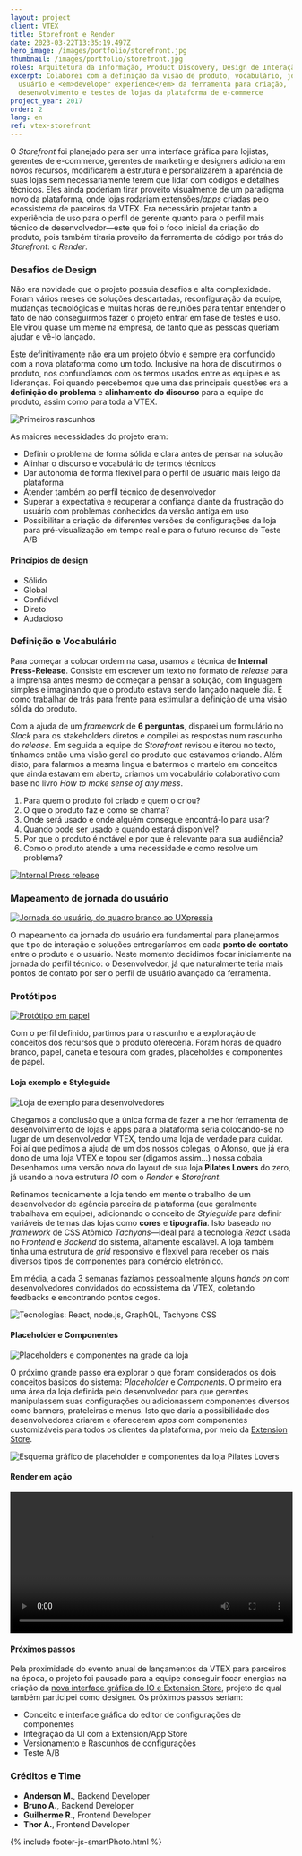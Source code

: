 ```yaml
---
layout: project
client: VTEX
title: Storefront e Render
date: 2023-03-22T13:35:19.497Z
hero_image: /images/portfolio/storefront.jpg
thumbnail: /images/portfolio/storefront.jpg
roles: Arquitetura da Informação, Product Discovery, Design de Interação, UI Design
excerpt: Colaborei com a definição da visão de produto, vocabulário, jornada de
  usuário e <em>developer experience</em> da ferramenta para criação,
  desenvolvimento e testes de lojas da plataforma de e-commerce
project_year: 2017
order: 2
lang: en
ref: vtex-storefront
---
```


<p class="ph2 f3 f2-ns lh-copy measure center tl tl-m tc-ns">O <em>Storefront</em> foi planejado para ser uma interface gráfica para lojistas, gerentes de e-commerce, gerentes de marketing e designers adicionarem novos recursos, modificarem a estrutura e personalizarem a aparência de suas lojas sem necessariamente terem que lidar com códigos e detalhes técnicos. Eles ainda poderiam tirar proveito visualmente de um paradigma novo da plataforma, onde lojas rodariam extensões/<em>apps</em> criadas pelo ecossistema de parceiros da VTEX. Era necessário projetar tanto a experiência de uso para o perfil de gerente quanto para o perfil mais técnico de desenvolvedor—este que foi o foco inicial da criação do produto, pois também tiraria proveito da ferramenta de código por trás do <em>Storefront</em>: o <em>Render</em>.</p>

<h3 class="ph2 f2 f1-ns fw2 mv0 pt4 pt5-ns pb3 black-40 tc-ns">Desafios de Design</h3>
<div class="cf ph2-ns">
  <div class="fl w-100 w-100-m w-50-ns ph3">
    <p class="measure center lh-copy black-50 mt1 mh0">
      Não era novidade que o projeto possuia desafios e alta complexidade. Foram vários meses de soluções descartadas, reconfiguração da equipe, mudanças tecnológicas e muitas horas de reuniões para tentar entender o fato de não conseguirmos fazer o projeto entrar em fase de testes e uso. Ele virou quase um meme na empresa, de tanto que as pessoas queriam ajudar e vê-lo lançado.</p>
    </div>
    <div class="fl w-100 w-100-m w-50-ns ph3">
      <p class="measure center lh-copy black-50 mt1 mh0">
        Este definitivamente não era um projeto óbvio e sempre era confundido com a nova plataforma como um todo. Inclusive na hora de discutirmos o produto, nos confundíamos com os termos usados entre as equipes e as lideranças. Foi quando percebemos que uma das principais questões era a <strong>definição do problema</strong> e <strong>alinhamento do discurso</strong> para a equipe do produto, assim como para toda a VTEX.
      </p>
    </div>
  </div>

  <img src="/images/portfolio/storefront-whiteboard.jpg" alt="Primeiros rascunhos" class="dib mv1" />

  <div class="cf ph2-ns">
    <div class="fl w-100 w-100-m w-60-ns ph2 ph0-ns">
      <p class="black-50 measure center center-m mh0-ns lh-copy mt3">As maiores necessidades do projeto eram:</p>
      <ul class="black-50 measure center center-m mh0-ns lh-copy ma0 mt4 mt4-m mt3-ns">
        <li>Definir o problema de forma sólida e clara antes de pensar na solução</li>
        <li>Alinhar o discurso e vocabulário de termos técnicos</li>
        <li>Dar autonomia de forma flexível para o perfil de usuário mais leigo da plataforma</li>
        <li>Atender também ao perfil técnico de desenvolvedor</li>
        <li>Superar a expectativa e recuperar a confiança diante da frustração do usuário com problemas conhecidos da versão antiga em uso</li>
        <li>Possibilitar a criação de diferentes versões de configurações da loja para pré-visualização em tempo real e para o futuro recurso de Teste A/B</li>
      </ul>
    </div>
    <div class="fr w-100 w-100-m w-40-ns tc tc-m tr-ns">
      <h4 class="ph2 f2 fw3 mv0 pt5 pt5-m pt3-ns pb1 black-40">Princípios de design</h4>
      <ul class="list pl0 measure lh-title mt2 f2 ph2 hot-pink">
        <li class="lh-copy pv2 ba bl-0 bt-0 br-0 b--dotted b--black-20">Sólido</li>
        <li class="lh-copy pv2 ba bl-0 bt-0 br-0 b--dotted b--black-20">Global</li>
        <li class="lh-copy pv2 ba bl-0 bt-0 br-0 b--dotted b--black-20">Confiável</li>
        <li class="lh-copy pv2 ba bl-0 bt-0 br-0 b--dotted b--black-20">Direto</li>
        <li class="lh-copy pv2 ba bl-0 bt-0 br-0 b--dotted b--black-20">Audacioso  </li>
      </ul>
    </div>
  </div>

  <h3 class="ph2 f2 f1-ns fw2 mv0 pt4 pt5-ns pb3 black-40 tc-ns">Definição e Vocabulário</h3>
  <div class="cf ph2-ns">
    <div class="fl w-100 w-100-m w-60-ns ph2 ph2-m ph0-ns">
      <p class="f4 f3-ns lh-copy black-50 measure center center-m mh0-ns mt0">Para começar a colocar ordem na casa, usamos a técnica de <strong>Internal Press-Release</strong>. Consiste em escrever um texto no formato de <em>release</em> para a imprensa antes mesmo de começar a pensar a solução, com linguagem simples e imaginando que o produto estava sendo lançado naquele dia. É como trabalhar de trás para frente para estimular a definição de uma visão sólida do produto.</p>
      <p class="f4 f3-ns lh-copy black-50 measure center center-m mh0-ns mt0">
        Com a ajuda de um <em>framework</em> de <strong>6 perguntas</strong>, disparei um formulário no <em>Slack</em> para os stakeholders diretos e compilei as respostas num rascunho do <em>release</em>. Em seguida a equipe do <em>Storefront</em> revisou e iterou no texto, tínhamos então uma visão geral do produto que estávamos criando. Além disto, para falarmos a mesma língua e batermos o martelo em conceitos que ainda estavam em aberto, criamos um vocabulário colaborativo com base no livro <em>How to make sense of any mess</em>.</p>
      </div>
      <div class="fl w-100 w-100-m w-40-ns">
        <ol class="measure lh-copy f4 f3-ns center center-m mh0-ns mt0 black-40">
          <li class="lh-copy pv2 ba bl-0 bt-0 br-0 b--dotted b--black-20">Para quem o produto foi criado e quem o criou?</li>
          <li class="lh-copy pv2 ba bl-0 bt-0 br-0 b--dotted b--black-20">O que o produto faz e como se chama?</li>
          <li class="lh-copy pv2 ba bl-0 bt-0 br-0 b--dotted b--black-20">Onde será usado e onde alguém consegue encontrá-lo para usar?</li>
          <li class="lh-copy pv2 ba bl-0 bt-0 br-0 b--dotted b--black-20">Quando pode ser usado e quando estará disponível?</li>
          <li class="lh-copy pv2 ba bl-0 bt-0 br-0 b--dotted b--black-20">Por que o produto é notável e por que é relevante para sua audiência?</li>
          <li class="lh-copy pv2 ba bl-0 bt-0 br-0 b--dotted b--black-20">Como o produto atende a uma necessidade e como resolve um problema?</li>
        </ol>
      </div>
    </div>

  <a href="/images/portfolio/storefront-pr.jpg" class="js-smartPhoto mv4" data-group="ai">
    <img src="/images/portfolio/storefront-pr-small.jpg" alt="Internal Press release" class="dib" />
  </a>

  <h3 class="ph2 f2 f1-ns fw2 mv0 pt4 pt5-ns pb3 black-40 tc-ns">Mapeamento de jornada do usuário</h3>
  <a href="/images/portfolio/storefront-jorney.jpg" class="js-smartPhoto mv4" data-group="ai">
    <img src="/images/portfolio/storefront-jorney-small.jpg" alt="Jornada do usuário, do quadro branco ao UXpressia" class="dib" />
  </a>
  <div class="w-100 w-100-m w-50-ns center ph2 ph2-m ph4-ns">
    <p class="f4 f3-ns measure center lh-copy black-50 mt0">O mapeamento da jornada do usuário era fundamental para planejarmos que tipo de interação e soluções entregaríamos em cada <strong>ponto de contato</strong> entre o produto e o usuário. Neste momento decidimos focar iniciamente na jornada do perfil técnico: o Desenvolvedor, já que naturalmente teria mais pontos de contato por ser o perfil de usuário avançado da ferramenta.</p>
  </div>

  <h3 class="ph2 f2 f1-ns fw2 mv0 pt4 pt5-ns pb3 black-40 tc-ns">Protótipos</h3>
  <div class="cf ph4-ns">
    <div class="fl w-100 w-100-m w-70-ns">
      <a href="/images/portfolio/storefront-papel.jpg" class="js-smartPhoto mv4" data-group="prototipo">
        <img src="/images/portfolio/storefront-papel-small.jpg" alt="Protótipo em papel" class="dib" />
      </a>
    </div>
    <div class="fl w-100 w-100-m w-30-ns ph2 ph2-m ph4-ns">
      <p class="f4 f3-ns measure center center-m mh0-ns lh-copy black-50">Com o perfil definido, partimos para o rascunho e a exploração de conceitos dos recursos que o produto ofereceria. Foram horas de quadro branco, papel, caneta e tesoura com grades, placeholdes e componentes de papel.</p>
    </div>
  </div>

  <h4 class="ph2 f2 f1-ns fw2 mv0 pt4 pt5-ns pb3 black-40 tc-ns">Loja exemplo e Styleguide</h4>

  <div class="cf ph4-ns">
    <div class="fl w-100 w-100-m w-50-ns">
      <img src="/images/portfolio/storefront-pilates-devices.jpg" alt="Loja de exemplo para desenvolvedores" class="dib mb3" />
    </div>
    <div class="fl w-100 w-100-m w-50-ns ph2 ph2-m ph4-ns">
      <p class="f4 f3-ns measure center center-m mh0-ns lh-copy black-50 mt0-ns">Chegamos a conclusão que a única forma de fazer a melhor ferramenta de desenvolvimento de lojas e apps para a plataforma seria colocando-se no lugar de um desenvolvedor VTEX, tendo uma loja de verdade para cuidar. Foi aí que pedimos a ajuda de um dos nossos colegas, o Afonso, que já era dono de uma loja VTEX e topou ser (digamos assim...) nossa cobaia. Desenhamos uma versão nova do layout de sua loja <strong>Pilates Lovers</strong> do zero, já usando a nova estrutura <em>IO</em> com o <em>Render</em> e <em>Storefront</em>. </p>
    </div>
  </div>
  <div class="cf ph4-ns pv4-ns">
    <div class="fl w-100 w-100-m w-50-ns ph2 ph2-m ph4-ns">
      <p class="f4 f3-ns measure center center-m mh0-ns lh-copy black-50 mt0-ns">Refinamos tecnicamente a loja tendo em mente o trabalho de um desenvolvedor de agência parceira da plataforma (que geralmente trabalhava em equipe), adicionando o conceito de <em>Styleguide</em> para definir variáveis de temas das lojas como <strong>cores</strong> e <strong>tipografia</strong>. Isto baseado no <em>framework</em> de CSS Atômico <em>Tachyons</em>—ideal para a tecnologia <em>React</em> usada no <em>Frontend</em> e <em>Backend</em> do sistema, altamente escalável. A loja também tinha uma estrutura de <em>grid</em> responsivo e flexível para receber os mais diversos tipos de componentes para comércio eletrônico. </p>
      <p class="f4 f3-ns measure center center-m mh0-ns lh-copy black-50">
        Em média, a cada 3 semanas fazíamos pessoalmente alguns <em>hands on</em> com desenvolvedores convidados do ecossistema da VTEX, coletando feedbacks e encontrando pontos cegos.</p>
      </div>
      <div class="fl w-100 w-100-m w-50-ns ph2 ph2-m ph4-ns">
        <img src="/images/portfolio/storefront-store-styleguide.jpg" alt="Tecnologias: React, node.js, GraphQL, Tachyons CSS" class="dib mb3" />
      </div>
    </div>

  <h4 class="ph2 f2 f1-ns fw2 mv0 pt4 pt5-ns pb3 black-40 tc-ns">Placeholder e Componentes</h4>
  <img src="/images/portfolio/storefront-iso.jpg" alt="Placeholders e componentes na grade da loja" class="dib mv1" />

  <div class="w-100 w-100-m w-50-ns center ph2 ph2-m ph4-ns">
    <p class="f4 f3-ns measure center lh-copy black-50 mt3">O próximo grande passo era explorar o que foram considerados os dois conceitos básicos do sistema: <em class="b">Placeholder</em> e <em class="b">Components</em>. O primeiro era uma área da loja definida pelo desenvolvedor para que gerentes manipulassem suas configurações ou adicionassem componentes diversos como banners, prateleiras e menus. Isto que daria a possibilidade dos desenvolvedores criarem e oferecerem <em>apps</em> com componentes customizáveis para todos os clientes da plataforma, por meio da <a href="../vtex-io/" class="link hot-pink hover-black underline-hover">Extension Store</a>.</p>
  </div>
  <img src="/images/portfolio/storefront-store-placeholder.jpg" alt="Esquema gráfico de placeholder e componentes da loja Pilates Lovers" class="dib mv1" />

  <h4 class="ph2 f2 f1-ns fw2 mv0 pt4 pt5-ns pb3 black-40 tc-ns">Render em ação</h4>

  <div class="w-100 center ph2-ns">
    <video controls width="100%" class="db mb3">
      <source src="/images/portfolio/storefront-render.mp4"
      type="video/mp4">
    </video>
  </div>

  <h4 class="ph2 f2 f1-ns fw2 mv0 pt4 pt5-ns pb3 black-40 tc-ns">Próximos passos</h4>

  <p class="f4 f3-ns measure center ph2 ph2-m ph4-ns lh-copy black-50 mt0">Pela proximidade do evento anual de lançamentos da VTEX para parceiros na época, o projeto foi pausado para a equipe conseguir focar energias na criação da <a href="../vtex-io/" class="link hot-pink hover-black underline-hover">nova interface gráfica do IO e Extension Store</a>, projeto do qual também participei como designer. Os próximos passos seriam:</p>
  <ul class="list measure lh-copy f4 f3-ns center ph2 ph2-m ph6-ns mt0 black-40">
    <li class="lh-copy pv2 ba bl-0 bt-0 br-0 b--dotted b--black-20">Conceito e interface gráfica do editor de configurações de componentes</li>
    <li class="lh-copy pv2 ba bl-0 bt-0 br-0 b--dotted b--black-20">Integração da UI com a Extension/App Store</li>
    <li class="lh-copy pv2 ba bl-0 bt-0 br-0 b--dotted b--black-20">Versionamento e Rascunhos de configurações</li>
    <li class="lh-copy pv2 ba bl-0 bt-0 br-0 b--dotted b--black-20">Teste A/B</li>
  </ul>

  <section class="tc">
    <h3 class="f3 f2-ns fw2 mv0 pt4 pt5-ns pb1 black-40">Créditos e Time</h3>
    <ul class="lh-copy black-50 f4 list pa0">
      <li><strong>Anderson M.</strong>, Backend Developer</li>
      <li><strong>Bruno A.</strong>, Backend Developer</li>
      <li><strong>Guilherme R.</strong>, Frontend Developer</li>
      <li><strong>Thor A.</strong>, Frontend Developer</li>
    </ul>
  </section>

  {% include footer-js-smartPhoto.html %}
